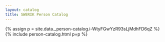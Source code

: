 ```yaml
---
layout: catalog
title: SWERIK Person Catalog
---
```

{% assign p = site.data._person-catalog.i-WtyFGwYzR93sLjMdhFD6qZ %}
{% include person-catalog.html p=p %}

